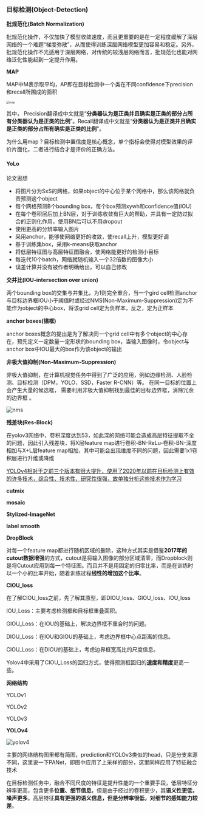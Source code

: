 ### 目标检测(Object-Detection)

**批规范化(Batch Normalization)**

批规范化操作，不仅加快了模型收敛速度，而且更重要的是在一定程度缓解了深层网络的一个难题“梯度弥散”，从而使得训练深层网络模型更加容易和稳定。另外，批规范化操作不光适用于深层网络，对传统的较浅层网络而言，批规范化也能对网络泛化性能起到一定提升作用。

**MAP**

MAP中M表示取平均，AP即在目标检测中一个类在不同confidence下precision和recall所围成的面积

<img src="D:\Coder\Github\学习周记\image\map.png" alt="map" style="zoom:50%;" />

其中， Precision翻译成中文就是“**分类器认为是正类并且确实是正类的部分占所有分类器认为是正类的比例**”。Recall翻译成中文就是“**分类器认为是正类并且确实是正类的部分占所有确实是正类的比例**”。 

为什么用map？目标检测中置信度是核心概念，单个指标会使得对模型效果的评价片面化，二者进行结合才是评价的正确方法。

#### YoLo

论文思想

* 将图片分为SxS的网格，如果object的中心位于某个网格中，那么该网格就负责预测这个object
* 每个网格预测B个bounding box，每个box预测xywh和confidence值(IOU)
* 在每个卷积层后加上BN层，对于训练收敛有巨大的帮助，并具有一定防过拟合的正则化作用，使用BN后可以不用dropout
* 使用更高的分辨率输入图片
* 采用anchor，能够使网络更好的收敛，使recall上升，模型更好调
* 基于训练集box，采用k-means获取anchor
* 将低层特征图与高层特征图融合，使网络能更好的检测小目标
* 每迭代10个batch，网络就随机输入一个32倍数的图像大小
* 误差计算并没有被作者明确给出，可以自己修改

**交并比(IOU-intersection over union)**

两个bounding box的交集与并集比，为1则完全重合，当一个gird cell检测anchor与目标边界框IOU小于阈值时或经过NMS(Non-Maximum-Suppression)定为不能作为object的中心box，将该grid cell定为负样本，反之，定为正样本

**anchor boxes(锚框)**

anchor boxes概念的提出是为了解决同一个grid cell中有多个object的中心存在，预先定义一定数量一定形状的bounding box，当输入图像时，令object与anchor box中IOU最大的box作为该object的输出

**非极大值抑制(Non-Maximum-Suppression)**

非极大值抑制，在计算机视觉任务中得到了广泛的应用，例如边缘检测、人脸检测、目标检测（DPM，YOLO，SSD，Faster R-CNN）等。 在同一目标的位置上会产生大量的候选框， 需要利用非极大值抑制找到最佳的目标边界框，消除冗余的边界框 。

![nms](D:\Coder\Github\学习周记\image\nms.jpg)

**残差块(Res-Block)**

在yolov3网络中，卷积深度达到53，如此深的网络可能会造成高层特征提取不全的问题，因此引入残差块，将X层feature map进行卷积-BN-ReLu-卷积-BN-深度相加与X+L层feature map相加，其中可能会出现维度不同的问题，因此需要1x1卷积层进行升维或降维

<u>YOLOv4相对于之前三个版本有很大提升，使用了2020年以前在目标检测上有效的许多技术，综合性、技术性、研究性很强，故单独分析这些技术作为学习</u>

**cutmix**

**mosaic**

**Stylized-ImageNet**

**label smooth**

**DropBlock**

对每一个feature map都进行随机区域的删除，这种方式其实是借鉴**2017年的cutout数据增强**的方式，cutout是将输入图像的部分区域清零，而Dropblock则是将Cutout应用到每一个特征图。而且并不是用固定的归零比率，而是在训练时以一个小的比率开始，随着训练过程**线性的增加这个比率**。

**CIOU_loss**

在了解CIOU_loss之前，先了解其原型，即DIOU_loss、GIOU_loss、IOU_loss

IOU_Loss：主要考虑检测框和目标框重叠面积。

GIOU_Loss：在IOU的基础上，解决边界框不重合时的问题。

DIOU_Loss：在IOU和GIOU的基础上，考虑边界框中心点距离的信息。

CIOU_Loss：在DIOU的基础上，考虑边界框宽高比的尺度信息。

Yolov4中采用了CIOU_Loss的回归方式，使得预测框回归的**速度和精度**更高一些。

**网络结构**

YOLOv1

YOLOv2

YOLOv3

**YOLOv4**

![yolov4](D:\Coder\Github\学习周记\image\yolov4.png)

主要的网络结构图里都有简图，prediction和YOLOv3类似的head，只是分支来源不同，这里说一下PANet，即图中应用了上采样的部分，这里同样应用了特征融合技术

在目标检测任务中，融合不同尺度的特征是提升性能的一个重要手段，低层特征分辨率更高，包含更多**位置、细节信息**，但是由于经过的卷积更少，其**语义性更低，噪声更多**。高层特征**具有更强的语义信息，但是分辨率很低，对细节的感知能力较差**。 